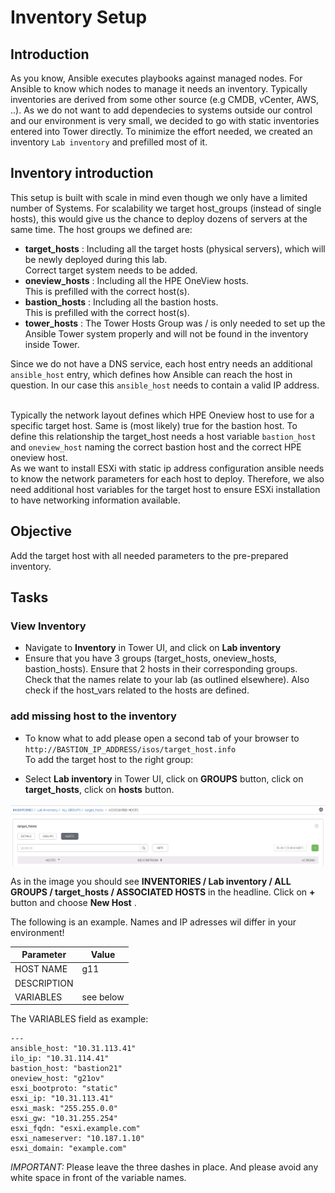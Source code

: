# Inventory Setup

## Introduction

As you know, Ansible executes playbooks against managed nodes. For Ansible to know which nodes to manage it needs an inventory. Typically inventories are derived from some other source (e.g CMDB, vCenter, AWS, ..). As we do not want to add dependecies to systems outside our control and our environment is very small, we decided to go with static inventories entered into Tower directly.
To minimize the effort needed, we created an inventory `Lab inventory` and prefilled most of it.

## Inventory introduction
This setup is built with scale in mind even though we only have a limited number of Systems. For scalability we target host_groups (instead of single hosts), this would give us the chance to deploy dozens of servers at the same time.
The host groups we defined are:
- **target_hosts** : Including all the target hosts (physical servers), which will be newly deployed during this lab.<br>Correct target system needs to be added.
- **oneview_hosts** : Including all the HPE OneView hosts.<br>This is prefilled with the correct host(s).
- **bastion_hosts** : Including all the bastion hosts.<br>This is prefilled with the correct host(s).
- **tower_hosts** : The Tower Hosts Group was / is only needed to set up the Ansible Tower system properly and will not be found in the inventory inside Tower.

Since we do not have a DNS service, each host entry needs an additional `ansible_host` entry, which defines how Ansible can reach the host in question. In our case this `ansible_host` needs to contain a valid IP address.<br><br>


Typically the network layout defines which HPE Oneview host to use for a specific target host. Same is (most likely) true for the bastion host. To define this relationship the target_host needs a host variable `bastion_host` and `oneview_host` naming the correct bastion host and the correct HPE oneview host.<br>
As we want to install ESXi with static ip address configuration ansible needs to know the network parameters for each host to deploy. Therefore, we also need additional host variables for the target host to ensure ESXi installation to have networking information available.


## Objective
Add the target host with all needed parameters to the pre-prepared inventory.

## Tasks
### View Inventory

* Navigate to **Inventory** in Tower UI, and click on **Lab inventory**
* Ensure that you have 3 groups (target_hosts, oneview_hosts, bastion_hosts). Ensure that 2 hosts in their corresponding groups. Check that the names relate to your lab (as outlined elsewhere). Also check if the host_vars related to the hosts are defined.

### add missing host to the inventory

* To know what to add please open a second tab of your browser to `http://BASTION_IP_ADDRESS/isos/target_host.info`<br>
To add the target host to the right group:

* Select **Lab inventory** in Tower UI, click on **GROUPS** button, click on **target_hosts**, click on **hosts** button.
 
![AddHostToInventory](/images/AddHostToInventory.png)

As in the image you should see **INVENTORIES / Lab inventory / ALL GROUPS / target_hosts / ASSOCIATED HOSTS** in the headline. Click on **+** button and choose **New Host** .

The following is an example. Names and IP adresses wil differ in your environment!

| Parameter | Value |
|---|---|
| HOST NAME | g11 |
| DESCRIPTION | |
| VARIABLES |  see below |

The VARIABLES field as example:
```
--- 
ansible_host: "10.31.113.41"
ilo_ip: "10.31.114.41"
bastion_host: "bastion21"
oneview_host: "g21ov"  
esxi_bootproto: "static"
esxi_ip: "10.31.113.41"
esxi_mask: "255.255.0.0"
esxi_gw: "10.31.255.254"
esxi_fqdn: "esxi.example.com"
esxi_nameserver: "10.187.1.10"
esxi_domain: "example.com"
```

_IMPORTANT:_
Please leave the three dashes in place. And please avoid any white space in front of the variable names. <br>
